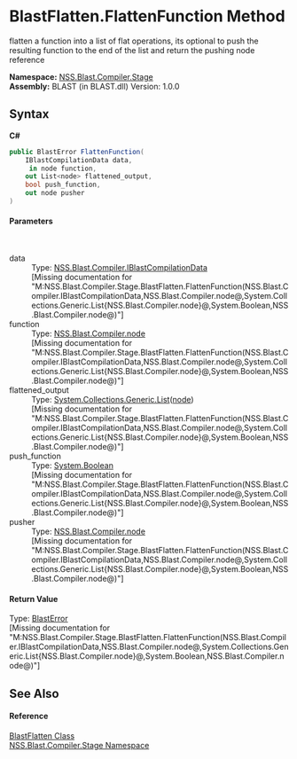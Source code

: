 # BlastFlatten.FlattenFunction Method 
 

flatten a function into a list of flat operations, its optional to push the resulting function to the end of the list and return the pushing node reference

**Namespace:**&nbsp;<a href="N_NSS_Blast_Compiler_Stage">NSS.Blast.Compiler.Stage</a><br />**Assembly:**&nbsp;BLAST (in BLAST.dll) Version: 1.0.0

## Syntax

**C#**<br />
``` C#
public BlastError FlattenFunction(
	IBlastCompilationData data,
	 in node function,
	out List<node> flattened_output,
	bool push_function,
	out node pusher
)
```


#### Parameters
&nbsp;<dl><dt>data</dt><dd>Type: <a href="T_NSS_Blast_Compiler_IBlastCompilationData">NSS.Blast.Compiler.IBlastCompilationData</a><br />\[Missing <param name="data"/> documentation for "M:NSS.Blast.Compiler.Stage.BlastFlatten.FlattenFunction(NSS.Blast.Compiler.IBlastCompilationData,NSS.Blast.Compiler.node@,System.Collections.Generic.List{NSS.Blast.Compiler.node}@,System.Boolean,NSS.Blast.Compiler.node@)"\]</dd><dt>function</dt><dd>Type: <a href="T_NSS_Blast_Compiler_node">NSS.Blast.Compiler.node</a><br />\[Missing <param name="function"/> documentation for "M:NSS.Blast.Compiler.Stage.BlastFlatten.FlattenFunction(NSS.Blast.Compiler.IBlastCompilationData,NSS.Blast.Compiler.node@,System.Collections.Generic.List{NSS.Blast.Compiler.node}@,System.Boolean,NSS.Blast.Compiler.node@)"\]</dd><dt>flattened_output</dt><dd>Type: <a href="https://docs.microsoft.com/dotnet/api/system.collections.generic.list-1" target="_blank" rel="noopener noreferrer">System.Collections.Generic.List</a>(<a href="T_NSS_Blast_Compiler_node">node</a>)<br />\[Missing <param name="flattened_output"/> documentation for "M:NSS.Blast.Compiler.Stage.BlastFlatten.FlattenFunction(NSS.Blast.Compiler.IBlastCompilationData,NSS.Blast.Compiler.node@,System.Collections.Generic.List{NSS.Blast.Compiler.node}@,System.Boolean,NSS.Blast.Compiler.node@)"\]</dd><dt>push_function</dt><dd>Type: <a href="https://docs.microsoft.com/dotnet/api/system.boolean" target="_blank" rel="noopener noreferrer">System.Boolean</a><br />\[Missing <param name="push_function"/> documentation for "M:NSS.Blast.Compiler.Stage.BlastFlatten.FlattenFunction(NSS.Blast.Compiler.IBlastCompilationData,NSS.Blast.Compiler.node@,System.Collections.Generic.List{NSS.Blast.Compiler.node}@,System.Boolean,NSS.Blast.Compiler.node@)"\]</dd><dt>pusher</dt><dd>Type: <a href="T_NSS_Blast_Compiler_node">NSS.Blast.Compiler.node</a><br />\[Missing <param name="pusher"/> documentation for "M:NSS.Blast.Compiler.Stage.BlastFlatten.FlattenFunction(NSS.Blast.Compiler.IBlastCompilationData,NSS.Blast.Compiler.node@,System.Collections.Generic.List{NSS.Blast.Compiler.node}@,System.Boolean,NSS.Blast.Compiler.node@)"\]</dd></dl>

#### Return Value
Type: <a href="T_NSS_Blast_BlastError">BlastError</a><br />\[Missing <returns> documentation for "M:NSS.Blast.Compiler.Stage.BlastFlatten.FlattenFunction(NSS.Blast.Compiler.IBlastCompilationData,NSS.Blast.Compiler.node@,System.Collections.Generic.List{NSS.Blast.Compiler.node}@,System.Boolean,NSS.Blast.Compiler.node@)"\]

## See Also


#### Reference
<a href="T_NSS_Blast_Compiler_Stage_BlastFlatten">BlastFlatten Class</a><br /><a href="N_NSS_Blast_Compiler_Stage">NSS.Blast.Compiler.Stage Namespace</a><br />
